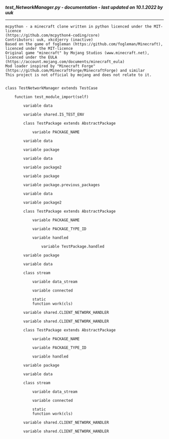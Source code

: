 ***test_NetworkManager.py - documentation - last updated on 10.1.2022 by uuk***
___

    mcpython - a minecraft clone written in python licenced under the MIT-licence 
    (https://github.com/mcpython4-coding/core)
    Contributors: uuk, xkcdjerry (inactive)
    Based on the game of fogleman (https://github.com/fogleman/Minecraft), licenced under the MIT-licence
    Original game "minecraft" by Mojang Studios (www.minecraft.net), licenced under the EULA
    (https://account.mojang.com/documents/minecraft_eula)
    Mod loader inspired by "Minecraft Forge" (https://github.com/MinecraftForge/MinecraftForge) and similar
    This project is not official by mojang and does not relate to it.


    class TestNetworkManager extends TestCase

        function test_module_import(self)

            variable data

            variable shared.IS_TEST_ENV

            class TestPackage extends AbstractPackage

                variable PACKAGE_NAME

            variable data

            variable package

            variable data

            variable package2

            variable package

            variable package.previous_packages

            variable data

            variable package2

            class TestPackage extends AbstractPackage

                variable PACKAGE_NAME

                variable PACKAGE_TYPE_ID

                variable handled

                    variable TestPackage.handled

            variable package

            variable data

            class stream

                variable data_stream

                variable connected

                static
                function work(cls)

            variable shared.CLIENT_NETWORK_HANDLER

            variable shared.CLIENT_NETWORK_HANDLER

            class TestPackage extends AbstractPackage

                variable PACKAGE_NAME

                variable PACKAGE_TYPE_ID

                variable handled

            variable package

            variable data

            class stream

                variable data_stream

                variable connected

                static
                function work(cls)

            variable shared.CLIENT_NETWORK_HANDLER

            variable shared.CLIENT_NETWORK_HANDLER